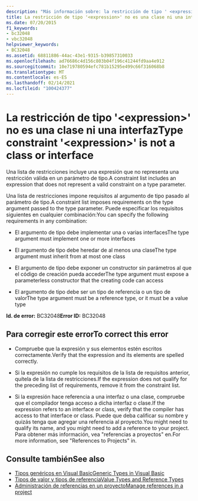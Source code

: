 ```yaml
---
description: "Más información sobre: la restricción de tipo ' <expression> ' no es una clase o una interfaz"
title: La restricción de tipo '<expression>' no es una clase ni una interfaz
ms.date: 07/20/2015
f1_keywords:
- bc32048
- vbc32048
helpviewer_keywords:
- BC32048
ms.assetid: 68811886-44ac-43e1-9315-b39857310033
ms.openlocfilehash: ad76686c4d156c803b04f196c41244fd9aa4e912
ms.sourcegitcommit: 10e719780594efc781b15295e499c66f316068b8
ms.translationtype: MT
ms.contentlocale: es-ES
ms.lasthandoff: 02/14/2021
ms.locfileid: "100424377"
---
```

# <a name="type-constraint-expression-is-not-a-class-or-interface"></a><span data-ttu-id="944de-103">La restricción de tipo '\<expression>' no es una clase ni una interfaz</span><span class="sxs-lookup"><span data-stu-id="944de-103">Type constraint '\<expression>' is not a class or interface</span></span>

<span data-ttu-id="944de-104">Una lista de restricciones incluye una expresión que no representa una restricción válida en un parámetro de tipo.</span><span class="sxs-lookup"><span data-stu-id="944de-104">A constraint list includes an expression that does not represent a valid constraint on a type parameter.</span></span>  
  
 <span data-ttu-id="944de-105">Una lista de restricciones impone requisitos al argumento de tipo pasado al parámetro de tipo.</span><span class="sxs-lookup"><span data-stu-id="944de-105">A constraint list imposes requirements on the type argument passed to the type parameter.</span></span> <span data-ttu-id="944de-106">Puede especificar los requisitos siguientes en cualquier combinación:</span><span class="sxs-lookup"><span data-stu-id="944de-106">You can specify the following requirements in any combination:</span></span>  
  
- <span data-ttu-id="944de-107">El argumento de tipo debe implementar una o varias interfaces</span><span class="sxs-lookup"><span data-stu-id="944de-107">The type argument must implement one or more interfaces</span></span>  
  
- <span data-ttu-id="944de-108">El argumento de tipo debe heredar de al menos una clase</span><span class="sxs-lookup"><span data-stu-id="944de-108">The type argument must inherit from at most one class</span></span>  
  
- <span data-ttu-id="944de-109">El argumento de tipo debe exponer un constructor sin parámetros al que el código de creación pueda acceder</span><span class="sxs-lookup"><span data-stu-id="944de-109">The type argument must expose a parameterless constructor that the creating code can access</span></span>  
  
- <span data-ttu-id="944de-110">El argumento de tipo debe ser un tipo de referencia o un tipo de valor</span><span class="sxs-lookup"><span data-stu-id="944de-110">The type argument must be a reference type, or it must be a value type</span></span>  
  
 <span data-ttu-id="944de-111">**Id. de error:** BC32048</span><span class="sxs-lookup"><span data-stu-id="944de-111">**Error ID:** BC32048</span></span>  
  
## <a name="to-correct-this-error"></a><span data-ttu-id="944de-112">Para corregir este error</span><span class="sxs-lookup"><span data-stu-id="944de-112">To correct this error</span></span>  
  
- <span data-ttu-id="944de-113">Compruebe que la expresión y sus elementos estén escritos correctamente.</span><span class="sxs-lookup"><span data-stu-id="944de-113">Verify that the expression and its elements are spelled correctly.</span></span>  
  
- <span data-ttu-id="944de-114">Si la expresión no cumple los requisitos de la lista de requisitos anterior, quítela de la lista de restricciones.</span><span class="sxs-lookup"><span data-stu-id="944de-114">If the expression does not qualify for the preceding list of requirements, remove it from the constraint list.</span></span>  
  
- <span data-ttu-id="944de-115">Si la expresión hace referencia a una interfaz o una clase, compruebe que el compilador tenga acceso a dicha interfaz o clase.</span><span class="sxs-lookup"><span data-stu-id="944de-115">If the expression refers to an interface or class, verify that the compiler has access to that interface or class.</span></span> <span data-ttu-id="944de-116">Puede que deba calificar su nombre y quizás tenga que agregar una referencia al proyecto.</span><span class="sxs-lookup"><span data-stu-id="944de-116">You might need to qualify its name, and you might need to add a reference to your project.</span></span> <span data-ttu-id="944de-117">Para obtener más información, vea "referencias a proyectos" en.</span><span class="sxs-lookup"><span data-stu-id="944de-117">For more information, see "References to Projects" in.</span></span>  
  
## <a name="see-also"></a><span data-ttu-id="944de-118">Consulte también</span><span class="sxs-lookup"><span data-stu-id="944de-118">See also</span></span>

- [<span data-ttu-id="944de-119">Tipos genéricos en Visual Basic</span><span class="sxs-lookup"><span data-stu-id="944de-119">Generic Types in Visual Basic</span></span>](../programming-guide/language-features/data-types/generic-types.md)
- [<span data-ttu-id="944de-120">Tipos de valor y tipos de referencia</span><span class="sxs-lookup"><span data-stu-id="944de-120">Value Types and Reference Types</span></span>](../programming-guide/language-features/data-types/value-types-and-reference-types.md)
- [<span data-ttu-id="944de-121">Administración de referencias en un proyecto</span><span class="sxs-lookup"><span data-stu-id="944de-121">Manage references in a project</span></span>](/visualstudio/ide/managing-references-in-a-project)
